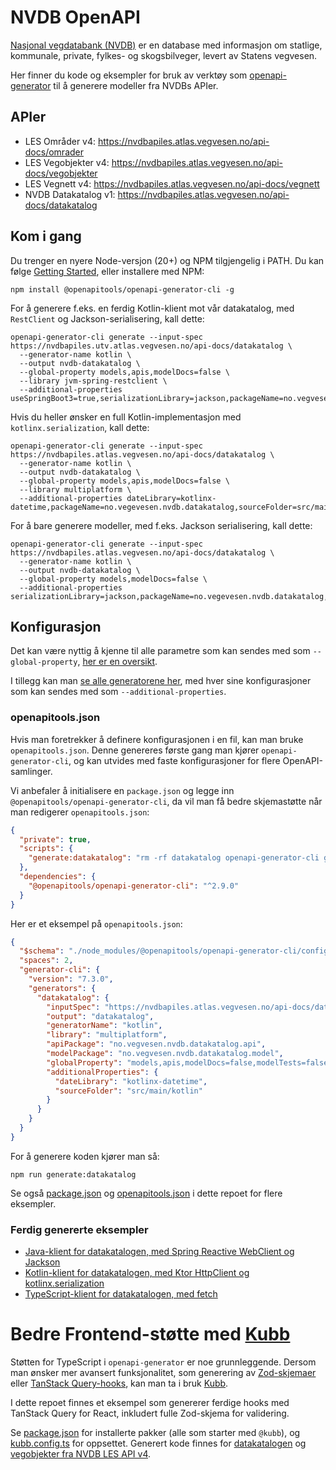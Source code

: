 # NVDB OpenAPI

[Nasjonal vegdatabank (NVDB)](https://nvdb.atlas.vegvesen.no/) er en database med informasjon om statlige, kommunale, private, fylkes- og skogsbilveger, levert av Statens vegvesen.

Her finner du kode og eksempler for bruk av verktøy som [openapi-generator](https://openapi-generator.tech/) til å generere modeller fra NVDBs APIer.

## APIer

- LES Områder v4: https://nvdbapiles.atlas.vegvesen.no/api-docs/omrader
- LES Vegobjekter v4: https://nvdbapiles.atlas.vegvesen.no/api-docs/vegobjekter
- LES Vegnett v4: https://nvdbapiles.atlas.vegvesen.no/api-docs/vegnett
- NVDB Datakatalog v1: https://nvdbapiles.atlas.vegvesen.no/api-docs/datakatalog

## Kom i gang

Du trenger en nyere Node-versjon (20+) og NPM tilgjengelig i PATH. Du kan følge [Getting Started](https://openapi-generator.tech/docs/installation), eller installere med NPM:

```
npm install @openapitools/openapi-generator-cli -g
```

For å generere f.eks. en ferdig Kotlin-klient mot vår datakatalog, med `RestClient` og Jackson-serialisering, kall dette:

```
openapi-generator-cli generate --input-spec https://nvdbapiles.utv.atlas.vegvesen.no/api-docs/datakatalog \
  --generator-name kotlin \
  --output nvdb-datakatalog \
  --global-property models,apis,modelDocs=false \
  --library jvm-spring-restclient \
  --additional-properties useSpringBoot3=true,serializationLibrary=jackson,packageName=no.vegvesen.nvdb.datakatalog,sourceFolder=src/main/kotlin
```

Hvis du heller ønsker en full Kotlin-implementasjon med `kotlinx.serialization`, kall dette:

```
openapi-generator-cli generate --input-spec https://nvdbapiles.atlas.vegvesen.no/api-docs/datakatalog \
  --generator-name kotlin \
  --output nvdb-datakatalog \
  --global-property models,apis,modelDocs=false \
  --library multiplatform \
  --additional-properties dateLibrary=kotlinx-datetime,packageName=no.vegevesen.nvdb.datakatalog,sourceFolder=src/main/kotlin
```

For å bare generere modeller, med f.eks. Jackson serialisering, kall dette:

```
openapi-generator-cli generate --input-spec https://nvdbapiles.atlas.vegvesen.no/api-docs/datakatalog \
  --generator-name kotlin \
  --output nvdb-datakatalog \
  --global-property models,modelDocs=false \
  --additional-properties serializationLibrary=jackson,packageName=no.vegevesen.nvdb.datakatalog,sourceFolder=src/main/kotlin
```

## Konfigurasjon

Det kan være nyttig å kjenne til alle parametre som kan sendes med som `--global-property`, [her er en oversikt](https://openapi-generator.tech/docs/globals).

I tillegg kan man [se alle generatorene her](https://openapi-generator.tech/docs/generators), med hver sine konfigurasjoner som kan sendes med som `--additional-properties`.

### openapitools.json

Hvis man foretrekker å definere konfigurasjonen i en fil, kan man bruke `openapitools.json`. Denne genereres første gang man kjører `openapi-generator-cli`, og kan utvides med faste konfigurasjoner for flere OpenAPI-samlinger.

Vi anbefaler å initialisere en `package.json` og legge inn `@openapitools/openapi-generator-cli`, da vil man få bedre skjemastøtte når man redigerer `openapitools.json`:

```json
{
  "private": true,
  "scripts": {
    "generate:datakatalog": "rm -rf datakatalog openapi-generator-cli generate --generator-key datakatalog"
  },
  "dependencies": {
    "@openapitools/openapi-generator-cli": "^2.9.0"
  }
}
```

Her er et eksempel på `openapitools.json`:

```json
{
  "$schema": "./node_modules/@openapitools/openapi-generator-cli/config.schema.json",
  "spaces": 2,
  "generator-cli": {
    "version": "7.3.0",
    "generators": {
      "datakatalog": {
        "inputSpec": "https://nvdbapiles.atlas.vegvesen.no/api-docs/datakatalog",
        "output": "datakatalog",
        "generatorName": "kotlin",
        "library": "multiplatform",
        "apiPackage": "no.vegvesen.nvdb.datakatalog.api",
        "modelPackage": "no.vegvesen.nvdb.datakatalog.model",
        "globalProperty": "models,apis,modelDocs=false,modelTests=false,apiTests=false",
        "additionalProperties": {
          "dateLibrary": "kotlinx-datetime",
          "sourceFolder": "src/main/kotlin"
        }
      }
    }
  }
}
```

For å generere koden kjører man så:

```
npm run generate:datakatalog
```

Se også [package.json](package.json) og [openapitools.json](openapitools.json) i dette repoet for flere eksempler.

### Ferdig genererte eksempler

- [Java-klient for datakatalogen, med Spring Reactive WebClient og Jackson](./java/datakatalog/)
- [Kotlin-klient for datakatalogen, med Ktor HttpClient og kotlinx.serialization](./kotlin/datakatalog/)
- [TypeScript-klient for datakatalogen, med fetch](./typescript/datakatalog/)

# Bedre Frontend-støtte med [Kubb](https://www.kubb.dev/)

Støtten for TypeScript i `openapi-generator` er noe grunnleggende. Dersom man ønsker mer avansert funksjonalitet, som generering av [Zod-skjemaer](https://zod.dev) eller [TanStack Query-hooks](https://tanstack.com/query/latest), kan man ta i bruk [Kubb](https://www.kubb.dev/).

I dette repoet finnes et eksempel som genererer ferdige hooks med TanStack Query for React, inkludert fulle Zod-skjema for validering.

Se [package.json](package.json) for installerte pakker (alle som starter med `@kubb`), og [kubb.config.ts](kubb.config.ts) for oppsettet. Generert kode finnes for [datakatalogen](./typescript/datakatalog-kubb/) og [vegobjekter fra NVDB LES API v4](./typescript/vegobjekter/).
